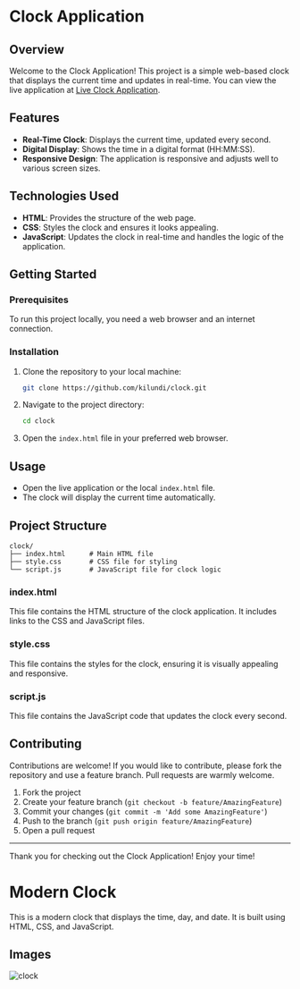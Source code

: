 
# Clock Application

## Overview
Welcome to the Clock Application! This project is a simple web-based clock that displays the current time and updates in real-time. You can view the live application at [Live Clock Application](https://kilundi.github.io/clock/).

## Features
- **Real-Time Clock**: Displays the current time, updated every second.
- **Digital Display**: Shows the time in a digital format (HH:MM:SS).
- **Responsive Design**: The application is responsive and adjusts well to various screen sizes.

## Technologies Used
- **HTML**: Provides the structure of the web page.
- **CSS**: Styles the clock and ensures it looks appealing.
- **JavaScript**: Updates the clock in real-time and handles the logic of the application.

## Getting Started

### Prerequisites
To run this project locally, you need a web browser and an internet connection.

### Installation
1. Clone the repository to your local machine:
   ```sh
   git clone https://github.com/kilundi/clock.git
   ```
2. Navigate to the project directory:
   ```sh
   cd clock
   ```
3. Open the `index.html` file in your preferred web browser.

## Usage
- Open the live application or the local `index.html` file.
- The clock will display the current time automatically.

## Project Structure
```
clock/
├── index.html      # Main HTML file
├── style.css       # CSS file for styling
└── script.js       # JavaScript file for clock logic
```

### index.html
This file contains the HTML structure of the clock application. It includes links to the CSS and JavaScript files.

### style.css
This file contains the styles for the clock, ensuring it is visually appealing and responsive.

### script.js
This file contains the JavaScript code that updates the clock every second.

## Contributing
Contributions are welcome! If you would like to contribute, please fork the repository and use a feature branch. Pull requests are warmly welcome.

1. Fork the project
2. Create your feature branch (`git checkout -b feature/AmazingFeature`)
3. Commit your changes (`git commit -m 'Add some AmazingFeature'`)
4. Push to the branch (`git push origin feature/AmazingFeature`)
5. Open a pull request

---

Thank you for checking out the Clock Application! Enjoy your time!

# Modern Clock

This is a modern clock that displays the time, day, and date. It is built using HTML, CSS, and JavaScript.

## Images

![clock](https://github.com/kilundi/clock/assets/95399799/decdbf27-d355-4f00-b115-027bdb3d8fba)
